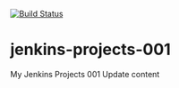 
[![Build Status](http://47.128.222.146/buildStatus/icon?job=pi-challenge)](http://47.128.222.146/job/pi-challenge/)

# jenkins-projects-001
My Jenkins Projects 001
 Update content
